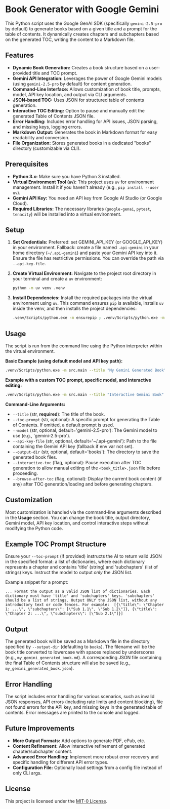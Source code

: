# Book Generator with Google Gemini

This Python script uses the Google GenAI SDK (specifically `gemini-2.5-pro` by default) to generate books based on a given title and a prompt for the table of contents. It dynamically creates chapters and subchapters based on the generated TOC, writing the content to a Markdown file.
## Features

*   **Dynamic Book Generation:** Creates a book structure based on a user-provided title and TOC prompt.
*   **Gemini API Integration:** Leverages the power of Google Gemini models (using `gemini-2.5-pro` by default) for content generation.
*   **Command-Line Interface:** Allows customization of book title, prompts, model, API key location, and output via CLI arguments.
*   **JSON-based TOC:** Uses JSON for structured table of contents generation.
*   **Interactive TOC Editing:** Option to pause and manually edit the generated Table of Contents JSON file.
*   **Error Handling:** Includes error handling for API issues, JSON parsing, and missing keys, logging errors.
*   **Markdown Output:** Generates the book in Markdown format for easy readability and conversion.
*   **File Organization:** Stores generated books in a dedicated "books" directory (customizable via CLI).

## Prerequisites

*   **Python 3.x:** Make sure you have Python 3 installed.
*   **Virtual Environment Tool (`uv`):** This project uses `uv` for environment management. Install it if you haven't already (e.g., `pip install --user uv`).
*   **Gemini API Key:** You need an API key from Google AI Studio (or Google Cloud).
*   **Required Libraries:** The necessary libraries (`google-genai`, `pytest`, `tenacity`) will be installed into a virtual environment.

## Setup

1.  **Set Credentials:** Preferred: set GEMINI_API_KEY (or GOOGLE_API_KEY) in your environment. Fallback: create a file named `.api-gemini` in your home directory (`~/.api-gemini`) and paste your Gemini API key into it. Ensure the file has restrictive permissions. You can override the path via `--api-key-file`.

2.  **Create Virtual Environment:** Navigate to the project root directory in your terminal and create a `uv` environment:
    ```bash
    python -m uv venv .venv
    ```

3.  **Install Dependencies:** Install the required packages into the virtual environment using `uv`. This command ensures `pip` is available, installs `uv` inside the venv, and then installs the project dependencies:
    ```bash
    .venv/Scripts/python.exe -m ensurepip ; .venv/Scripts/python.exe -m pip install uv ; .venv/Scripts/python.exe -m uv pip install google-genai==1.28.0 pytest tenacity
    ```

## Usage

The script is run from the command line using the Python interpreter within the virtual environment.

**Basic Example (using default model and API key path):**

```bash
.venv/Scripts/python.exe -m src.main --title "My Gemini Generated Book"
```

**Example with a custom TOC prompt, specific model, and interactive editing:**

```bash
.venv/Scripts/python.exe -m src.main --title "Interactive Gemini Book" --toc-prompt "Create a 5-chapter TOC about advanced AI..." --model "gemini-2.5-pro" --interactive-toc
```

**Command-Line Arguments:**

*   `--title` (str, **required**): The title of the book.
*   `--toc-prompt` (str, optional): A specific prompt for generating the Table of Contents. If omitted, a default prompt is used.
*   `--model` (str, optional, default='gemini-2.5-pro'): The Gemini model to use (e.g., 'gemini-2.5-pro').
*   `--api-key-file` (str, optional, default='~/.api-gemini'): Path to the file containing the Gemini API key (fallback if env var not set).
*   `--output-dir` (str, optional, default='books'): The directory to save the generated book files.
*   `--interactive-toc` (flag, optional): Pause execution after TOC generation to allow manual editing of the `<book_title>.json` file before proceeding.
*   `--browse-after-toc` (flag, optional): Display the current book content (if any) after TOC generation/loading and before generating chapters.

## Customization

Most customization is handled via the command-line arguments described in the **Usage** section. You can change the book title, output directory, Gemini model, API key location, and control interactive steps without modifying the Python code.

## Example TOC Prompt Structure

Ensure your `--toc-prompt` (if provided) instructs the AI to return valid JSON in the specified format: a list of dictionaries, where each dictionary represents a chapter and contains 'title' (string) and 'subchapters' (list of strings) keys. Instruct the model to output *only* the JSON list.

Example snippet for a prompt:
```
... Format the output as a valid JSON list of dictionaries. Each dictionary must have 'title' and 'subchapters' keys. 'subchapters' should be a list of strings. Output ONLY the JSON list, without any introductory text or code fences. For example:  [{\"title\": \"Chapter 1: ...\", \"subchapters\": [\"Sub 1.1\", \"Sub 1.2\"]}, {\"title\": \"Chapter 2: ...\", \"subchapters\": [\"Sub 2.1\"]}]
```

## Output

The generated book will be saved as a Markdown file in the directory specified by `--output-dir` (defaulting to `books`). The filename will be the book title converted to lowercase with spaces replaced by underscores (e.g., `my_gemini_generated_book.md`). A corresponding JSON file containing the final Table of Contents structure will also be saved (e.g., `my_gemini_generated_book.json`).

## Error Handling

The script includes error handling for various scenarios, such as invalid JSON responses, API errors (including rate limits and content blocking), file not found errors for the API key, and missing keys in the generated table of contents. Error messages are printed to the console and logged.

## Future Improvements

*   **More Output Formats:** Add options to generate PDF, ePub, etc.
*   **Content Refinement:** Allow interactive refinement of generated chapter/subchapter content.
*   **Advanced Error Handling:** Implement more robust error recovery and specific handling for different API error types.
*   **Configuration File:** Optionally load settings from a config file instead of only CLI args.

## License

This project is licensed under the [MIT-0 License](LICENSE).
